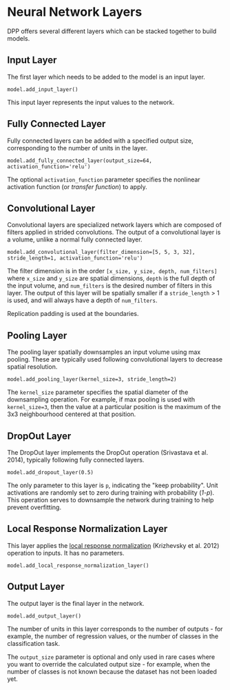 # Neural Network Layers

DPP offers several different layers which can be stacked together to build models.

## Input Layer

The first layer which needs to be added to the model is an input layer.

```
model.add_input_layer()
```

This input layer represents the input values to the network.

## Fully Connected Layer

Fully connected layers can be added with a specified output size, corresponding to the number of units in the layer.

```
model.add_fully_connected_layer(output_size=64, activation_function='relu')
```

The optional `activation_function` parameter specifies the nonlinear activation function (or *transfer function*) to apply.

## Convolutional Layer

Convolutional layers are specialized network layers which are composed of filters applied in strided convolutions. The output of a convolutional layer is a volume, unlike a normal fully connected layer.

```
model.add_convolutional_layer(filter_dimension=[5, 5, 3, 32], stride_length=1, activation_function='relu')
```

The filter dimension is in the order `[x_size, y_size, depth, num_filters]` where `x_size` and `y_size` are spatial dimensions, `depth` is the full depth of the input volume, and `num_filters` is the desired number of filters in this layer. The output of this layer will be spatially smaller if a `stride_length` > 1 is used, and will always have a depth of `num_filters`.

Replication padding is used at the boundaries. 

## Pooling Layer

The pooling layer spatially downsamples an input volume using max pooling. These are typically used following convolutional layers to decrease spatial resolution.

```
model.add_pooling_layer(kernel_size=3, stride_length=2)
```

The `kernel_size` parameter specifies the spatial diameter of the downsampling operation. For example, if max pooling is used with `kernel_size=3`, then the value at a particular position is the maximum of the 3x3 neighbourhood centered at that position.

## DropOut Layer

The DropOut layer implements the DropOut operation (Srivastava et al. 2014), typically following fully connected layers.

```
model.add_dropout_layer(0.5)
```

The only parameter to this layer is `p`, indicating the "keep probability". Unit activations are randomly set to zero during training with probability (*1-p*). This operation serves to downsample the network during training to help prevent overfitting.

## Local Response Normalization Layer

This layer applies the [local response normalization](https://www.tensorflow.org/api_docs/python/nn/normalization#local_response_normalization) (Krizhevsky et al. 2012) operation to inputs. It has no parameters.

```
model.add_local_response_normalization_layer()
```

## Output Layer

The output layer is the final layer in the network.

```
model.add_output_layer()
```

The number of units in this layer corresponds to the number of outputs - for example, the number of regression values, or the number of classes in the classification task.

The `output_size` parameter is optional and only used in rare cases where you want to override the calculated output size - for example, when the number of classes is not known because the dataset has not been loaded yet.